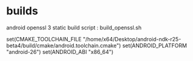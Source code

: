 # builds

android openssl 3 static build script : build_openssl.sh


set(CMAKE_TOOLCHAIN_FILE "/home/x64/Desktop/android-ndk-r25-beta4/build/cmake/android.toolchain.cmake")
set(ANDROID_PLATFORM "android-26")
set(ANDROID_ABI "x86_64")
